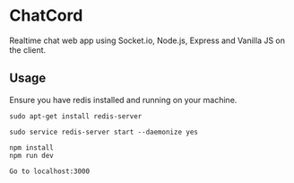 # ChatCord
Realtime chat web app using Socket.io, Node.js, Express and Vanilla JS on the client.

## Usage
Ensure you have redis installed and running on your machine.
```
sudo apt-get install redis-server

sudo service redis-server start --daemonize yes
```

```
npm install
npm run dev

Go to localhost:3000
```
